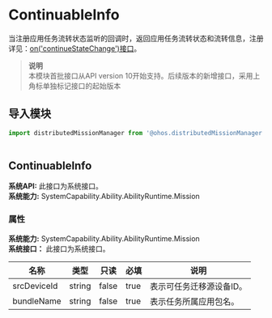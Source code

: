 # ContinuableInfo    
当注册应用任务流转状态监听的回调时，返回应用任务流转状态和流转信息，注册详见：[on('continueStateChange')接口](js-apis-distributedMissionManager.md#distributedmissionmanageroncontinuestatechange10)。  
> **说明**   
>本模块首批接口从API version 10开始支持。后续版本的新增接口，采用上角标单独标记接口的起始版本  
  
## 导入模块  
  
```js    
import distributedMissionManager from '@ohos.distributedMissionManager';  
    
```  
    
## ContinuableInfo  
 **系统API:**  此接口为系统接口。  
 **系统能力:**  SystemCapability.Ability.AbilityRuntime.Mission    
### 属性    
 **系统能力:**  SystemCapability.Ability.AbilityRuntime.Mission    
 **系统接口：** 此接口为系统接口。    
    
| 名称 | 类型 | 只读 | 必填 | 说明 |  
| --------| --------| --------| --------| --------|  
| srcDeviceId | string | false | true | 表示可任务迁移源设备ID。 |  
| bundleName | string | false | true | 表示任务所属应用包名。 |  
